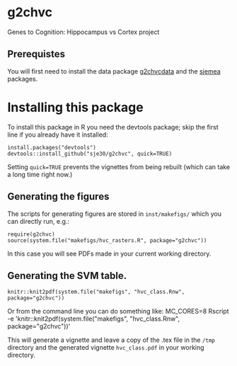 # g2chvc


Genes to Cognition: Hippocampus vs Cortex project

## Prerequistes

You will first need to install the data package
[g2chvcdata](http://github.com/sje30/g2chvcdata) and the
[sjemea](http://github.com/sje30/sjemea) packages.

# Installing this package

To install this package in R you need the devtools package; skip the
first line if you already have it installed:

	install.packages("devtools")
	devtools::install_github("sje30/g2chvc", quick=TRUE)

Setting `quick=TRUE` prevents the vignettes from being rebuilt (which
can take a long time right now.)

## Generating the figures

The scripts for generating figures are stored in `inst/makefigs/`
which you can directly run, e.g.:

	require(g2chvc)
	source(system.file("makefigs/hvc_rasters.R", package="g2chvc"))

In this case you will see PDFs made in your current working directory.

## Generating the SVM table.

	knitr::knit2pdf(system.file("makefigs", "hvc_class.Rnw", package="g2chvc"))

Or from the command line you can do something like:
	MC_CORES=8 Rscript -e 'knitr::knit2pdf(system.file("makefigs", "hvc_class.Rnw", package="g2chvc"))'

This will generate a vignette and leave a copy of the .tex file in the
`/tmp` directory and the generated vignette `hvc_class.pdf` in your
working directory.



